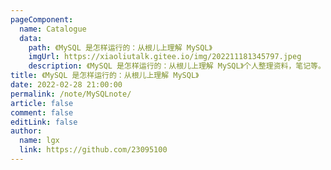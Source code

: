 ```yaml
---
pageComponent:
  name: Catalogue
  data:
    path: 《MySQL 是怎样运行的：从根儿上理解 MySQL》
    imgUrl: https://xiaoliutalk.gitee.io/img/202211181345797.jpeg
    description: 《MySQL 是怎样运行的：从根儿上理解 MySQL》个人整理资料，笔记等。
title: 《MySQL 是怎样运行的：从根儿上理解 MySQL》
date: 2022-02-28 21:00:00
permalink: /note/MySQLnote/
article: false
comment: false
editLink: false
author:
  name: lgx
  link: https://github.com/23095100
---
```


